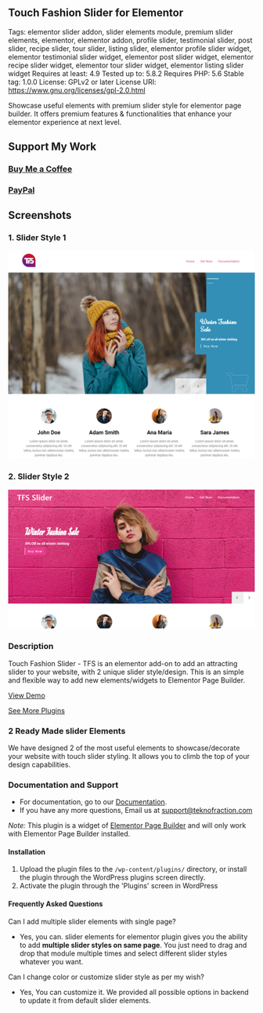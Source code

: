 ## Touch Fashion Slider for Elementor
Tags: elementor slider addon, slider elements module, premium slider elements, elementor, elementor addon, profile slider, testimonial slider, post slider, recipe slider, tour slider, listing slider, elementor profile slider widget, elementor testimonial slider widget, elementor post slider widget, elementor recipe slider widget, elementor tour slider widget, elementor listing slider widget
Requires at least: 4.9
Tested up to: 5.8.2
Requires PHP: 5.6
Stable tag: 1.0.0
License: GPLv2 or later
License URI: https://www.gnu.org/licenses/gpl-2.0.html

Showcase useful elements with premium slider style for elementor page builder. It offers premium features & functionalities that enhance your elementor experience at next level.


## Support My Work

### [Buy Me a Coffee](https://www.buymeacoffee.com/danishlaeeq)
### [PayPal](https://www.paypal.com/paypalme/makstudioo/5usd)

## Screenshots

### 1. Slider Style 1
<img src="https://github.com/danishlaeeq/tfsel-touch-fashion-slider/blob/898e9367c68c9f834004c5f0481fb9294026018c/assets/screenshot-01.jpg?raw=true">
<h3>2. Slider Style 2</h3>
<img src="https://github.com/danishlaeeq/tfsel-touch-fashion-slider/blob/898e9367c68c9f834004c5f0481fb9294026018c/assets/screenshot-02.jpg?raw=true">


### Description

Touch Fashion Slider - TFS is an elementor add-on to add an attracting slider to your website, with 2 unique slider style/design. This is an simple and flexible way to add new elements/widgets to Elementor Page Builder.

[View Demo](https://techriver.com.pk/teknofraction/tfsel/)

[See More Plugins](https://codecanyon.net/user/TeknoFraction/portfolio)

### 2 Ready Made slider Elements 

We have designed 2 of the most useful elements to showcase/decorate your website with touch slider styling. It allows you to climb the top of your design capabilities.

### Documentation and Support

- For documentation, go to our [Documentation](https://techriver.com.pk/teknofraction/tfsel/docs/).
- If you have any more questions, Email us at [support@teknofraction.com](mailto:support@teknofraction.com)

*Note:* This plugin is a widget of [Elementor Page Builder](https://wordpress.org/plugins/elementor/) and will only work with Elementor Page Builder installed.

#### Installation

1. Upload the plugin files to the `/wp-content/plugins/` directory, or install the plugin through the WordPress plugins screen directly.
2. Activate the plugin through the 'Plugins' screen in WordPress


#### Frequently Asked Questions
Can I add multiple slider elements with single page?
<br />
* Yes, you can. slider elements for elementor plugin gives you the ability to add **multiple slider styles on same page**. You just need to drag and drop that module multiple times and select different slider styles whatever you want.

Can I change color or customize slider style as per my wish?
<br />
* Yes, You can customize it. We provided all possible options in backend to update it from default slider elements.




